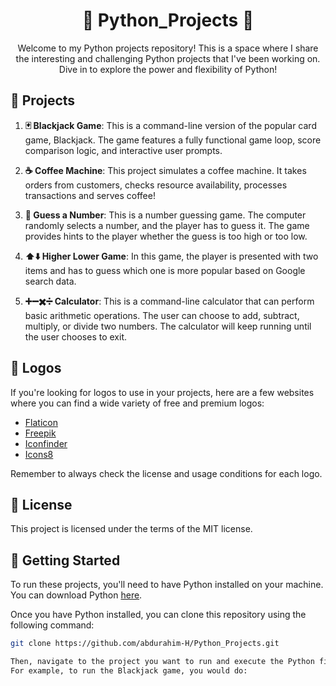<h1 align="center">🐍 Python_Projects 🚀</h1>

<p align="center">
	Welcome to my Python projects repository! This is a space where I share the interesting and challenging Python projects that I've been working on. Dive in to explore the power and flexibility of Python!
</p>

## 🎲 Projects

1. **🃏 Blackjack Game**: This is a command-line version of the popular card game, Blackjack. The game features a fully functional game loop, score comparison logic, and interactive user prompts.

2. **☕ Coffee Machine**: This project simulates a coffee machine. It takes orders from customers, checks resource availability, processes transactions and serves coffee!

3. **🔮 Guess a Number**: This is a number guessing game. The computer randomly selects a number, and the player has to guess it. The game provides hints to the player whether the guess is too high or too low.

4. **⬆️⬇️ Higher Lower Game**: In this game, the player is presented with two items and has to guess which one is more popular based on Google search data.

5. **➕➖✖️➗ Calculator**: This is a command-line calculator that can perform basic arithmetic operations. The user can choose to add, subtract, multiply, or divide two numbers. The calculator will keep running until the user chooses to exit.

## 🎨 Logos

If you're looking for logos to use in your projects, here are a few websites where you can find a wide variety of free and premium logos:

- [Flaticon](https://www.flaticon.com/)
- [Freepik](https://www.freepik.com/)
- [Iconfinder](https://www.iconfinder.com/)
- [Icons8](https://icons8.com/icons)

Remember to always check the license and usage conditions for each logo.

## 📝 License

This project is licensed under the terms of the MIT license.

## 🚀 Getting Started

To run these projects, you'll need to have Python installed on your machine. You can download Python [here](https://www.python.org/downloads/).

Once you have Python installed, you can clone this repository using the following command:


```bash
git clone https://github.com/abdurahim-H/Python_Projects.git

Then, navigate to the project you want to run and execute the Python file
For example, to run the Blackjack game, you would do:
